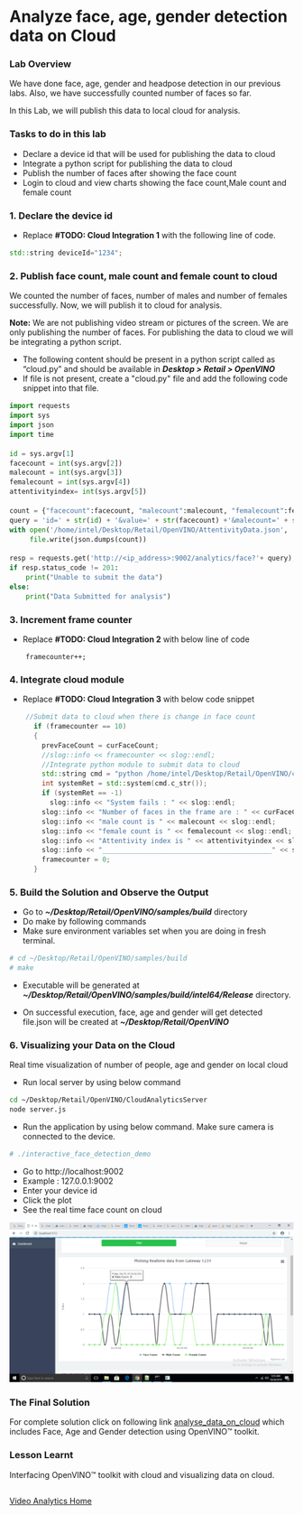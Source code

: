 # Analyze face, age, gender detection data on Cloud
### Lab Overview
We have done face, age, gender and headpose detection in our previous labs. Also, we have successfully counted number of faces so far.

In this Lab, we will publish this data to local cloud for analysis.
### Tasks to do in this lab
- Declare a device id that will be used for publishing the data to cloud
- Integrate a python script for publishing the data to cloud
- Publish the number of faces after showing the face count
- Login to cloud and view charts showing the face count,Male count and female count

### 1. Declare the device id
- Replace **#TODO: Cloud Integration 1** with the following line of code.

```cpp
std::string deviceId="1234";
```

### 2. Publish face count, male count and female count to cloud
We counted the number of faces, number of males and number of females successfully. Now, we will publish it to cloud for analysis.

**Note:** We are not publishing video stream or pictures of the screen. We are only publishing the number of faces. For publishing the data to cloud we will be integrating a python script.
- The following content should be present in a python script called as “cloud.py” and should be available in ***Desktop > Retail > OpenVINO***
- If file is not present, create a "cloud.py" file and add the following code snippet into that file.

```python
import requests
import sys
import json
import time

id = sys.argv[1]
facecount = int(sys.argv[2])
malecount = int(sys.argv[3])
femalecount = int(sys.argv[4])
attentivityindex= int(sys.argv[5])

count = {"facecount":facecount, "malecount":malecount, "femalecount":femalecount, "attentivityindex":attentivityindex, "timestamp":time.strftime('%H:%M:%S')}
query = 'id=' + str(id) + '&value=' + str(facecount) +'&malecount=' + str(malecount) +'&femalecount=' + str(femalecount);
with open('/home/intel/Desktop/Retail/OpenVINO/AttentivityData.json', 'w') as file:
     file.write(json.dumps(count))

resp = requests.get('http://<ip_address>:9002/analytics/face?'+ query);
if resp.status_code != 201:
    print("Unable to submit the data")
else:
    print("Data Submitted for analysis")

```

### 3. Increment frame counter
- Replace **#TODO: Cloud Integration 2** with below line of code

```
	framecounter++;
```
### 4. Integrate cloud module

- Replace **#TODO: Cloud Integration 3** with below code snippet

```cpp
	//Submit data to cloud when there is change in face count
	  if (framecounter == 10)
	  {
	    prevFaceCount = curFaceCount;
	    //slog::info << framecounter << slog::endl;
	    //Integrate python module to submit data to cloud
	    std::string cmd = "python /home/intel/Desktop/Retail/OpenVINO/cloud.py " + deviceId + " " + std::to_string(curFaceCount) + " " + std::to_string(malecount) + " " + std::to_string(femalecount) + " " + std::to_string(attentivityindex);
	    int systemRet = std::system(cmd.c_str());
	    if (systemRet == -1)
	      slog::info << "System fails : " << slog::endl;
	    slog::info << "Number of faces in the frame are : " << curFaceCount << slog::endl;
	    slog::info << "male count is " << malecount << slog::endl;
	    slog::info << "female count is " << femalecount << slog::endl;
	    slog::info << "Attentivity index is " << attentivityindex << slog::endl;
	    slog::info << "__________________________________________" << slog::endl;
	    framecounter = 0;
	  }
```
### 5. Build the Solution and Observe the Output
- Go to ***~/Desktop/Retail/OpenVINO/samples/build***  directory
- Do  make by following commands
- Make sure environment variables set when you are doing in fresh terminal.


```bash
# cd ~/Desktop/Retail/OpenVINO/samples/build
# make
```

- Executable will be generated at ***~/Desktop/Retail/OpenVINO/samples/build/intel64/Release*** directory.

- On successful execution, face, age and gender will get detected file.json will be created at ***~/Desktop/Retail/OpenVINO***

### 6. Visualizing your Data on the Cloud
Real time visualization of number of people, age and gender on local cloud
- Run local server by using below command

```bash
cd ~/Desktop/Retail/OpenVINO/CloudAnalyticsServer
node server.js
 ```

- Run the application by using below command. Make sure camera is connected to the device.

```bash
# ./interactive_face_detection_demo
 ```
- Go to http://localhost:9002
- Example : 127.0.0.1:9002
- Enter your device id
- Click the plot
- See the real time face count on cloud

![](images/cloudAnalysis.png)

###  The Final Solution
For complete solution click on following link [analyse_data_on_cloud](./solutions/cloudanalysis.md) which includes Face, Age and Gender detection using OpenVINO™ toolkit.

### Lesson Learnt
Interfacing OpenVINO™ toolkit with cloud and visualizing data on cloud.

##  

[Video Analytics Home](./README.md)

